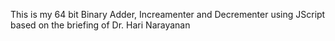 
This is my 64 bit Binary Adder, Increamenter and Decrementer using JScript based on the briefing of Dr. Hari Narayanan

